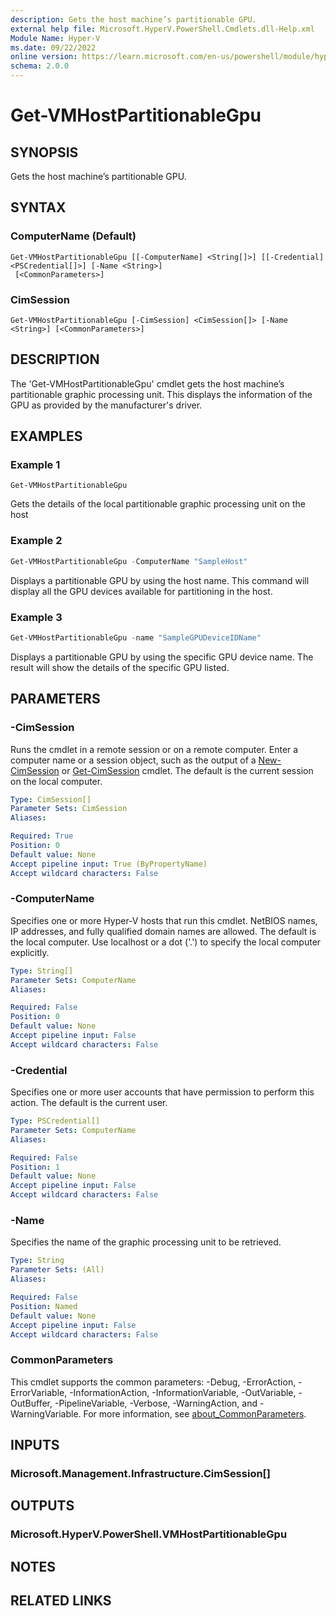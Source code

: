 ```yaml
---
description: Gets the host machine’s partitionable GPU.
external help file: Microsoft.HyperV.PowerShell.Cmdlets.dll-Help.xml
Module Name: Hyper-V
ms.date: 09/22/2022
online version: https://learn.microsoft.com/en-us/powershell/module/hyper-v/get-vmhostpartitionablegpu?view=windowsserver2022-ps&wt.mc_id=ps-gethelp
schema: 2.0.0
---
```


# Get-VMHostPartitionableGpu

## SYNOPSIS
Gets the host machine’s partitionable GPU.

## SYNTAX

### ComputerName (Default)
```
Get-VMHostPartitionableGpu [[-ComputerName] <String[]>] [[-Credential] <PSCredential[]>] [-Name <String>]
 [<CommonParameters>]
```

### CimSession
```
Get-VMHostPartitionableGpu [-CimSession] <CimSession[]> [-Name <String>] [<CommonParameters>]
```

## DESCRIPTION
The 'Get-VMHostPartitionableGpu' cmdlet gets the host machine’s partitionable graphic processing unit.
This displays the information of the GPU as provided by the manufacturer's driver.

## EXAMPLES

### Example 1
```
Get-VMHostPartitionableGpu
```

Gets the details of the local partitionable graphic processing unit on the host

### Example 2
```powershell
Get-VMHostPartitionableGpu -ComputerName "SampleHost"
```

Displays a partitionable GPU by using the host name. This command will display all the GPU devices available for partitioning in the host.

### Example 3
```powershell
Get-VMHostPartitionableGpu -name "SampleGPUDeviceIDName"
```

Displays a partitionable GPU by using the specific GPU device name. The result will show the details of the specific GPU listed.

## PARAMETERS

### -CimSession
Runs the cmdlet in a remote session or on a remote computer.
Enter a computer name or a session object, such as the output of a [New-CimSession](https://go.microsoft.com/fwlink/p/?LinkId=227967) or [Get-CimSession](https://go.microsoft.com/fwlink/p/?LinkId=227966) cmdlet.
The default is the current session on the local computer.

```yaml
Type: CimSession[]
Parameter Sets: CimSession
Aliases:

Required: True
Position: 0
Default value: None
Accept pipeline input: True (ByPropertyName)
Accept wildcard characters: False
```

### -ComputerName
Specifies one or more Hyper-V hosts that run this cmdlet.
NetBIOS names, IP addresses, and fully qualified domain names are allowed.
The default is the local computer.
Use localhost or a dot ('.') to specify the local computer explicitly.

```yaml
Type: String[]
Parameter Sets: ComputerName
Aliases:

Required: False
Position: 0
Default value: None
Accept pipeline input: False
Accept wildcard characters: False
```

### -Credential
Specifies one or more user accounts that have permission to perform this action.
The default is the current user.

```yaml
Type: PSCredential[]
Parameter Sets: ComputerName
Aliases:

Required: False
Position: 1
Default value: None
Accept pipeline input: False
Accept wildcard characters: False
```

### -Name
Specifies the name of the graphic processing unit to be retrieved.

```yaml
Type: String
Parameter Sets: (All)
Aliases:

Required: False
Position: Named
Default value: None
Accept pipeline input: False
Accept wildcard characters: False
```

### CommonParameters
This cmdlet supports the common parameters: -Debug, -ErrorAction, -ErrorVariable, -InformationAction, -InformationVariable, -OutVariable, -OutBuffer, -PipelineVariable, -Verbose, -WarningAction, and -WarningVariable. For more information, see [about_CommonParameters](https://go.microsoft.com/fwlink/?LinkID=113216).

## INPUTS

### Microsoft.Management.Infrastructure.CimSession[]

## OUTPUTS

### Microsoft.HyperV.PowerShell.VMHostPartitionableGpu

## NOTES

## RELATED LINKS
